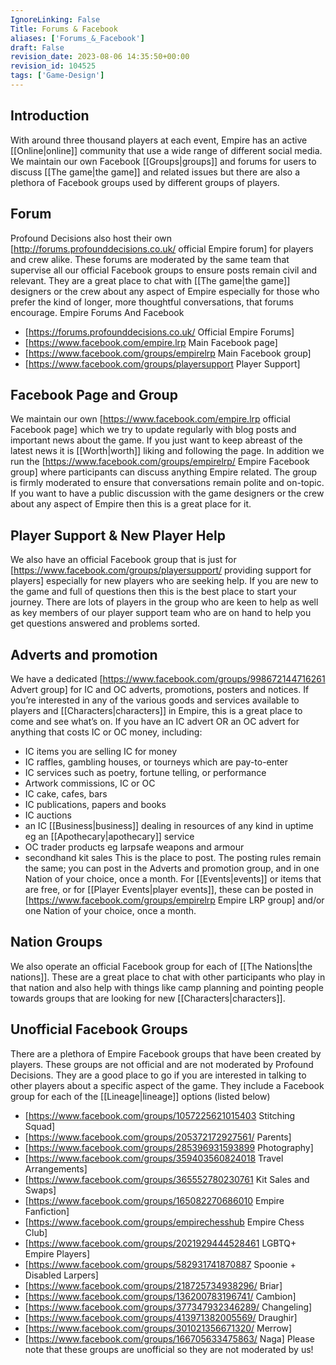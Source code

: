 ```yaml
---
IgnoreLinking: False
Title: Forums & Facebook
aliases: ['Forums_&_Facebook']
draft: False
revision_date: 2023-08-06 14:35:50+00:00
revision_id: 104525
tags: ['Game-Design']
---
```


## Introduction
With around three thousand players at each event, Empire has an active [[Online|online]] community that use a wide range of different social media. We maintain our own Facebook [[Groups|groups]] and forums for users to discuss [[The game|the game]] and related issues but there are also a plethora of Facebook groups used by different groups of players.
## Forum
Profound Decisions also host their own [http://forums.profounddecisions.co.uk/ official Empire forum] for players and crew alike. These forums are moderated by the same team that supervise all our official Facebook groups to ensure posts remain civil and relevant. They are a great place to chat with [[The game|the game]] designers or the crew about any aspect of Empire especially for those who prefer the kind of longer, more thoughtful conversations, that forums encourage.
Empire Forums And Facebook
* [https://forums.profounddecisions.co.uk/ Official Empire Forums]
* [https://www.facebook.com/empire.lrp Main Facebook page]
* [https://www.facebook.com/groups/empirelrp Main Facebook group]
* [https://www.facebook.com/groups/playersupport Player Support]
## Facebook Page and Group
We maintain our own [https://www.facebook.com/empire.lrp official Facebook page] which we try to update regularly with blog posts and important news about the game. If you just want to keep abreast of the latest news it is [[Worth|worth]] liking and following the page.
In addition we run the [https://www.facebook.com/groups/empirelrp/ Empire Facebook group] where participants can discuss anything Empire related. The group is firmly moderated to ensure that conversations remain polite and on-topic. If you want to have a public discussion with the game designers or the crew about any aspect of Empire then this is a great place for it.
## Player Support & New Player Help
We also have an official Facebook group that is just for [https://www.facebook.com/groups/playersupport/ providing support for players] especially for new players who are seeking help. If you are new to the game and full of questions then this is the best place to start your journey. There are lots of players in the group who are keen to help as well as key members of our player support team who are on hand to help you get questions answered and problems sorted.
## Adverts and promotion
We have a dedicated [https://www.facebook.com/groups/998672144716261 Advert group] for IC and OC adverts, promotions, posters and notices.  If you’re interested in any of the various goods and services available to players and [[Characters|characters]] in Empire, this is a great place to come and see what’s on.
If you have an IC advert OR an OC advert for anything that costs IC or OC money, including: 
* IC items you are selling IC for money
* IC raffles, gambling houses, or tourneys which are pay-to-enter
* IC services such as poetry, fortune telling, or performance
* Artwork commissions, IC or OC 
* IC cake, cafes, bars
* IC publications, papers and books
* IC auctions
* an IC [[Business|business]] dealing in resources of any kind in uptime eg an [[Apothecary|apothecary]] service 
* OC trader products eg larpsafe weapons and armour 
* secondhand kit sales
This is the place to post.  The posting rules remain the same; you can post in the Adverts and promotion group, and in one Nation of your choice, once a month.
For [[Events|events]] or items that are free, or for [[Player Events|player events]], these can be posted in [https://www.facebook.com/groups/empirelrp Empire LRP group] and/or one Nation of your choice, once a month.
## Nation Groups
We also operate an official Facebook group for each of [[The Nations|the nations]]. These are a great place to chat with other participants who play in that nation and also help with things like camp planning and pointing people towards groups that are looking for new [[Characters|characters]]. 
## Unofficial Facebook Groups
There are a plethora of Empire Facebook groups that have been created by players. These groups are not official and are not moderated by Profound Decisions. They are a good place to go if you are interested in talking to other players about a specific aspect of the game. They include a Facebook group for each of the [[Lineage|lineage]] options (listed below) 
* [https://www.facebook.com/groups/1057225621015403 Stitching Squad]
* [https://www.facebook.com/groups/205372172927561/ Parents]
* [https://www.facebook.com/groups/285396931593899 Photography]
* [https://www.facebook.com/groups/359403560824018 Travel Arrangements]
* [https://www.facebook.com/groups/365552780230761 Kit Sales and Swaps]
* [https://www.facebook.com/groups/165082270686010 Empire Fanfiction]
* [https://www.facebook.com/groups/empirechesshub Empire Chess Club]
* [https://www.facebook.com/groups/2021929444528461 LGBTQ+ Empire Players]
* [https://www.facebook.com/groups/582931741870887 Spoonie + Disabled Larpers]
* [https://www.facebook.com/groups/218725734938296/ Briar]
* [https://www.facebook.com/groups/136200783196741/ Cambion]
* [https://www.facebook.com/groups/377347932346289/ Changeling]
* [https://www.facebook.com/groups/413971382005569/ Draughir]
* [https://www.facebook.com/groups/301021356671320/ Merrow]
* [https://www.facebook.com/groups/166705633475863/ Naga]
Please note that these groups are unofficial so they are not moderated by us!